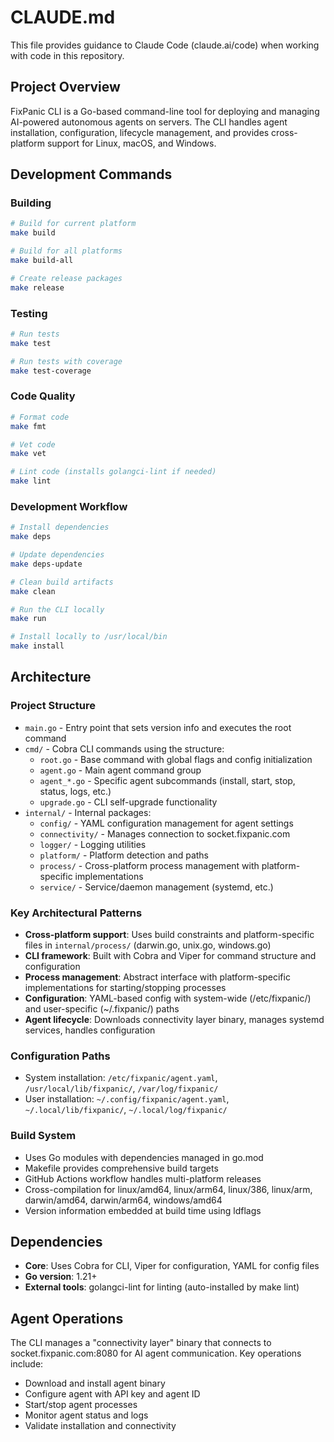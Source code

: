 # CLAUDE.md

This file provides guidance to Claude Code (claude.ai/code) when working with code in this repository.

## Project Overview

FixPanic CLI is a Go-based command-line tool for deploying and managing AI-powered autonomous agents on servers. The CLI handles agent installation, configuration, lifecycle management, and provides cross-platform support for Linux, macOS, and Windows.

## Development Commands

### Building
```bash
# Build for current platform
make build

# Build for all platforms
make build-all

# Create release packages
make release
```

### Testing
```bash
# Run tests
make test

# Run tests with coverage
make test-coverage
```

### Code Quality
```bash
# Format code
make fmt

# Vet code
make vet

# Lint code (installs golangci-lint if needed)
make lint
```

### Development Workflow
```bash
# Install dependencies
make deps

# Update dependencies
make deps-update

# Clean build artifacts
make clean

# Run the CLI locally
make run

# Install locally to /usr/local/bin
make install
```

## Architecture

### Project Structure
- `main.go` - Entry point that sets version info and executes the root command
- `cmd/` - Cobra CLI commands using the structure:
  - `root.go` - Base command with global flags and config initialization
  - `agent.go` - Main agent command group
  - `agent_*.go` - Specific agent subcommands (install, start, stop, status, logs, etc.)
  - `upgrade.go` - CLI self-upgrade functionality
- `internal/` - Internal packages:
  - `config/` - YAML configuration management for agent settings
  - `connectivity/` - Manages connection to socket.fixpanic.com
  - `logger/` - Logging utilities
  - `platform/` - Platform detection and paths
  - `process/` - Cross-platform process management with platform-specific implementations
  - `service/` - Service/daemon management (systemd, etc.)

### Key Architectural Patterns
- **Cross-platform support**: Uses build constraints and platform-specific files in `internal/process/` (darwin.go, unix.go, windows.go)
- **CLI framework**: Built with Cobra and Viper for command structure and configuration
- **Process management**: Abstract interface with platform-specific implementations for starting/stopping processes
- **Configuration**: YAML-based config with system-wide (/etc/fixpanic/) and user-specific (~/.fixpanic/) paths
- **Agent lifecycle**: Downloads connectivity layer binary, manages systemd services, handles configuration

### Configuration Paths
- System installation: `/etc/fixpanic/agent.yaml`, `/usr/local/lib/fixpanic/`, `/var/log/fixpanic/`
- User installation: `~/.config/fixpanic/agent.yaml`, `~/.local/lib/fixpanic/`, `~/.local/log/fixpanic/`

### Build System
- Uses Go modules with dependencies managed in go.mod
- Makefile provides comprehensive build targets
- GitHub Actions workflow handles multi-platform releases
- Cross-compilation for linux/amd64, linux/arm64, linux/386, linux/arm, darwin/amd64, darwin/arm64, windows/amd64
- Version information embedded at build time using ldflags

## Dependencies
- **Core**: Uses Cobra for CLI, Viper for configuration, YAML for config files
- **Go version**: 1.21+
- **External tools**: golangci-lint for linting (auto-installed by make lint)

## Agent Operations
The CLI manages a "connectivity layer" binary that connects to socket.fixpanic.com:8080 for AI agent communication. Key operations include:
- Download and install agent binary
- Configure agent with API key and agent ID
- Start/stop agent processes
- Monitor agent status and logs
- Validate installation and connectivity
